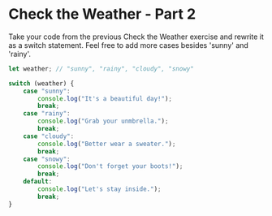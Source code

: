 # Check the Weather - Part 2

Take your code from the previous Check the Weather exercise and rewrite it as a switch statement. Feel free to add more cases besides 'sunny' and 'rainy'.



```js
let weather; // "sunny", "rainy", "cloudy", "snowy"

switch (weather) {
    case "sunny":
        console.log("It's a beautiful day!");
        break;
    case "rainy":
        console.log("Grab your unmbrella.");
        break;
    case "cloudy":
        console.log("Better wear a sweater.");
        break;
    case "snowy":
        console.log("Don't forget your boots!");
        break;
    default:
        console.log("Let's stay inside.");
        break;
}
```